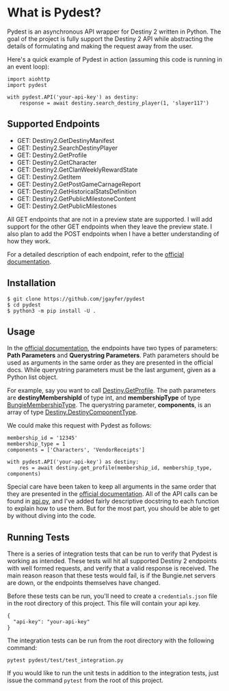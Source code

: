 # What is Pydest?

Pydest is an asynchronous API wrapper for Destiny 2 written in Python. The goal of the project is fully support the Destiny 2 API while abstracting the details of formulating and making the request away from the user.

Here's a quick example of Pydest in action (assuming this code is running in an event loop):

```
import aiohttp
import pydest

with pydest.API('your-api-key') as destiny:
    response = await destiny.search_destiny_player(1, 'slayer117')
```

## Supported Endpoints

- GET: Destiny2.GetDestinyManifest
- GET: Destiny2.SearchDestinyPlayer
- GET: Destiny2.GetProfile
- GET: Destiny2.GetCharacter
- GET: Destiny2.GetClanWeeklyRewardState
- GET: Destiny2.GetItem
- GET: Destiny2.GetPostGameCarnageReport
- GET: Destiny2.GetHistoricalStatsDefinition
- GET: Destiny2.GetPublicMilestoneContent
- GET: Destiny2.GetPublicMilestones

All GET endpoints that are not in a preview state are supported. I will add support for the other GET endpoints when they leave the preview state. I also plan to add the POST endpoints when I have a better understanding of how they work.

For a detailed description of each endpoint, refer to the [official documentation](https://bungie-net.github.io/multi/index.html).

## Installation

```
$ git clone https://github.com/jgayfer/pydest
$ cd pydest
$ python3 -m pip install -U .
```

## Usage

In the [official documentation](https://bungie-net.github.io/multi/index.html), the endpoints have two types of parameters: **Path Parameters** and **Querystring Parameters**. Path parameters should be used as arguments in the same order as they are presented in the official docs. While querystring parameters must be the last argument, given as a Python list object.

For example, say you want to call [Destiny.GetProfile](https://bungie-net.github.io/multi/operation_get_Destiny2-GetProfile.html#operation_get_Destiny2-GetProfile). The path parameters are **destinyMembershipId** of type int, and **membershipType** of type [BungieMembershipType](https://bungie-net.github.io/multi/schema_BungieMembershipType.html#schema_BungieMembershipType). The querystring parameter, **components**, is an array of type [Destiny.DestinyComponentType](https://bungie-net.github.io/multi/schema_Destiny-DestinyComponentType.html#schema_Destiny-DestinyComponentType).

We could make this request with Pydest as follows:
```
membership_id = '12345'
membership_type = 1
components = ['Characters', 'VendorReceipts']

with pydest.API('your-api-key') as destiny:
    res = await destiny.get_profile(membership_id, membership_type, components)
```

Special care have been taken to keep all arguments in the same order that they are presented in the [official documentation](https://bungie-net.github.io/multi/index.html). All of the API calls can be found in [api.py](./pydest/api.py), and I've added fairly descriptive docstring to each function to explain how to use them. But for the most part, you should be able to get by without diving into the code.

## Running Tests

There is a series of integration tests that can be run to verify that Pydest is working as intended. These tests will hit all supported Destiny 2 endpoints with well formed requests, and verify that a valid response is received. The main reason reason that these tests would fail, is if the Bungie.net servers are down, or the endpoints themselves have changed.

Before these tests can be run, you'll need to create a `credentials.json` file in the root directory of this project. This file will contain your api key.
```
{
  "api-key": "your-api-key"
}
```
The integration tests can be run from the root directory with the following command:
```
pytest pydest/test/test_integration.py
```
If you would like to run the unit tests in addition to the integration tests, just issue the command `pytest` from the root of this project.
